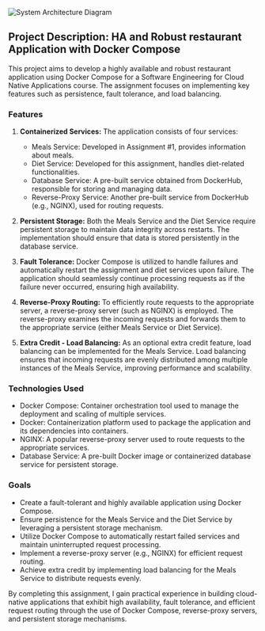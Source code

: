 ![System Architecture Diagram](https://i.ibb.co/z6YJrJF/Screenshot-1.png)


## Project Description: HA and Robust restaurant Application with Docker Compose

This project aims to develop a highly available and robust restaurant application using Docker Compose for a Software Engineering for Cloud Native Applications course. The assignment focuses on implementing key features such as persistence, fault tolerance, and load balancing.

### Features
1. **Containerized Services:** The application consists of four services:
   - Meals Service: Developed in Assignment #1, provides information about meals.
   - Diet Service: Developed for this assignment, handles diet-related functionalities.
   - Database Service: A pre-built service obtained from DockerHub, responsible for storing and managing data.
   - Reverse-Proxy Service: Another pre-built service from DockerHub (e.g., NGINX), used for routing requests.

2. **Persistent Storage:** Both the Meals Service and the Diet Service require persistent storage to maintain data integrity across restarts. The implementation should ensure that data is stored persistently in the database service.

3. **Fault Tolerance:** Docker Compose is utilized to handle failures and automatically restart the assignment and diet services upon failure. The application should seamlessly continue processing requests as if the failure never occurred, ensuring high availability.

4. **Reverse-Proxy Routing:** To efficiently route requests to the appropriate server, a reverse-proxy server (such as NGINX) is employed. The reverse-proxy examines the incoming requests and forwards them to the appropriate service (either Meals Service or Diet Service).

5. **Extra Credit - Load Balancing:** As an optional extra credit feature, load balancing can be implemented for the Meals Service. Load balancing ensures that incoming requests are evenly distributed among multiple instances of the Meals Service, improving performance and scalability.

### Technologies Used
- Docker Compose: Container orchestration tool used to manage the deployment and scaling of multiple services.
- Docker: Containerization platform used to package the application and its dependencies into containers.
- NGINX: A popular reverse-proxy server used to route requests to the appropriate services.
- Database Service: A pre-built Docker image or containerized database service for persistent storage.

### Goals
- Create a fault-tolerant and highly available application using Docker Compose.
- Ensure persistence for the Meals Service and the Diet Service by leveraging a persistent storage mechanism.
- Utilize Docker Compose to automatically restart failed services and maintain uninterrupted request processing.
- Implement a reverse-proxy server (e.g., NGINX) for efficient request routing.
- Achieve extra credit by implementing load balancing for the Meals Service to distribute requests evenly.

By completing this assignment, I gain practical experience in building cloud-native applications that exhibit high availability, fault tolerance, and efficient request routing through the use of Docker Compose, reverse-proxy servers, and persistent storage mechanisms.
